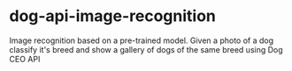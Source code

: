 # dog-api-image-recognition
Image recognition based on a pre-trained model. Given a photo of a dog classify it's breed and show a gallery of dogs of the same breed using Dog CEO API
